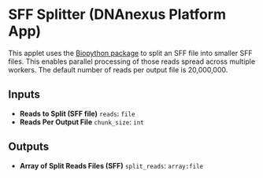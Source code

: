 
# SFF Splitter (DNAnexus Platform App)

This applet uses the [Biopython package](https://github.com/biopython/biopython) to split an SFF file into smaller SFF files.  This enables parallel processing of those reads spread across multiple workers.  The default number of reads per output file is 20,000,000.

## Inputs

* **Reads to Split (SFF file)** ``reads``: ``file``
* **Reads Per Output File** ``chunk_size``: ``int``

## Outputs

* **Array of Split Reads Files (SFF)** ``split_reads``: ``array:file``
